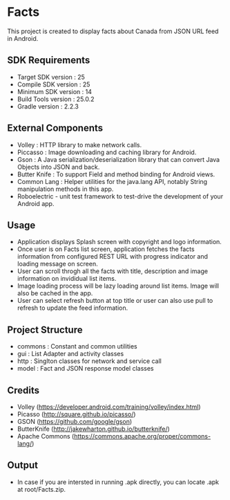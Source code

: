 # Facts

This project is created to display facts about Canada from JSON URL feed in Android.

## SDK Requirements
- Target SDK version	: 25
- Compile SDK version	: 25
- Minimum SDK version	: 14
- Build Tools version	: 25.0.2
- Gradle version		: 2.2.3

## External Components
- Volley : HTTP library to make network calls.
- Piccasso : Image downloading and caching library for Android.
- Gson : A Java serialization/deserialization library that can convert Java Objects into JSON and back.
- Butter Knife : To support Field and method binding for Android views.
- Common Lang : Helper utilities for the java.lang API, notably String manipulation methods in this app.
- Roboelectric - unit test framework to test-drive the development of your Android app.

## Usage
- Application displays Splash screen with copyright and logo information.
- Once user is on Facts list screen, application fetches the facts information from configured REST URL with progress indicator and loading message on screen.
- User can scroll throgh all the facts with title, description and image information on invididual list items.
- Image loading process will be lazy loading around list items. Image will also be cached in the app.
- User can select refresh button at top title or user can also use pull to refresh to update the feed information.

## Project Structure
- commons 	: Constant and common utilities
- gui 		: List Adapter and activity classes
- http 		: Singlton classes for network and service call
- model		: Fact and JSON response model classes

## Credits
- Volley (https://developer.android.com/training/volley/index.html)
- Picasso (http://square.github.io/picasso/)
- GSON (https://github.com/google/gson)
- ButterKnife (http://jakewharton.github.io/butterknife/)
- Apache Commons (https://commons.apache.org/proper/commons-lang/)

## Output
- In case if you are intersted in running .apk directly, you can locate .apk at root/Facts.zip. 

